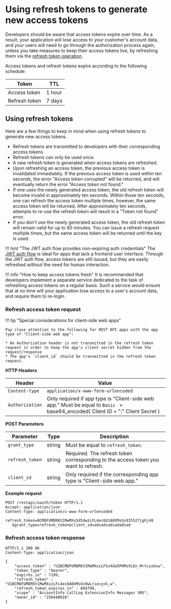 # Using refresh tokens to generate new access tokens

Developers should be aware that access tokens expire over time. As a result, your application will lose access to your customer's account data, and your users will need to go through the authorization process again, unless you take measures to keep their access tokens live, by refreshing them via the [refresh token operation](https://developers.ringcentral.com/api-reference/Get-Token#section-refresh-token-flow).

Access tokens and refresh tokens expire according to the following schedule:

| Token | TTL |
|-|-|
| Access token | 1 hour |
| Refresh token | 7 days |

## Using refresh tokens

Here are a few things to keep in mind when using refresh tokens to generate new access tokens.

* Refresh tokens are transmitted to developers with their corresponding access tokens
* Refresh tokens can only be used once. 
* A new refresh token is generated when access tokens are refreshed. 
* Upon refreshing an access token, the previous access token is invalidated immediately. If the previous access token is used within ten seconds, the error "Access token corrupted" will be returned, and will eventually return the error "Access token not found."
* If one uses the newly generated access token, the old refresh token will become invalid in approximately ten seconds. Within those ten seconds, one can refresh the access token multiple times, however, the same access token will be returned. After approximately ten seconds, attempts to re-use the refresh token will result in a "Token not found" error. 
* If you don't use the newly generated access token, the old refresh token will remain valid for up to 60 minutes. You can issue a refresh request multiple times, but the same access token will be returned until the key is used. 

!!! hint "The JWT auth flow provides non-expiring auth credentials"
    The [JWT auth flow](../jwt-flow/) is ideal for apps that lack a frontend user interface. Through the JWT auth flow, access tokens are still issued, but they are easily refreshed without the need for human interaction.

!!! info "How to keep access tokens fresh"
    It is recommended that developers implement a separate service dedicated to the task of refreshing access tokens on a regular basis. Such a service would ensure that at no time will your application lose access to a user's account data, and require them to re-login. 

### Refresh access token request

!!! tip "Special considerations for client-side web apps"

    Pay close attention to the following for REST API apps with the app type of "Client-side web app":
	
	* An Authorization header is not transmitted in the refresh token request in order to keep the app's client secret hidden from the request/response
	* The app's `client_id` should be transmitted in the refresh token request.

**HTTP Headers**

| Header           | Value                                                      |
| ---------------- | ---------------------------------------------------------- |
| `Content-type`   | `application/x-www-form-urlencoded`                        |
| `Authorization`  | Only required if app type is "Client-side web app." Must be equal to `Basic ` + base64_encoded( Client ID + ":" Client Secret ) |

**POST Parameters**

| Parameter       | Type   | Description |
| --------------- | ------ | ----------- |
| `grant_type`    | string | Must be equal to `refresh_token`. |
| `refresh_token` | string | Required. The refresh token corresponding to the access token you want to refresh. |
| `client_id`     | string | Only required if the corresponding app type is "Client-side web app." |

**Example request**

```http
POST /restapi/oauth/token HTTP/1.1
Accept: application/json
Content-Type: application/x-www-form-urlencoded

refresh_token=BCMDFUMDRKV1MwMXx5d5dwzLFL4ec6U1A0XMsUv935527jghj48
   &grant_type=refresh_token&client_id=adsadsadsadadsad
```

### Refresh access token response

```http
HTTP/1.1 200 OK
Content-Type: application/json

{
    "access_token" : "U1BCMDFUMDRKV1MwMXxzLFSvXdw5PHMsVLEn_MrtcyxUsw",
    "token_type" : "bearer",
    "expires_in" : 7199,
    "refresh_token" : "U1BCMDFUMDRKV1MwMXxzLFL4ec6A0XMsUv9wLriecyxS_w",
    "refresh_token_expires_in" : 604799,
    "scope" : "AccountInfo CallLog ExtensionInfo Messages SMS",
    "owner_id" : "256440016"
}
```
